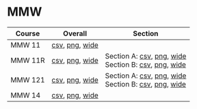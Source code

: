 # MMW

| Course | Overall | Section |
| ------ | ------- | ------- |
| MMW 11 | [csv](https://github.com/UCSD-Historical-Enrollment-Data/2022Fall/blob/main/overall/MMW%2011.csv), [png](https://raw.githubusercontent.com/UCSD-Historical-Enrollment-Data/2022Fall/main/plot_overall/MMW%2011.png), [wide](https://raw.githubusercontent.com/UCSD-Historical-Enrollment-Data/2022Fall/main/plot_overall_wide/MMW%2011.png) |  |
| MMW 11R | [csv](https://github.com/UCSD-Historical-Enrollment-Data/2022Fall/blob/main/overall/MMW%2011R.csv), [png](https://raw.githubusercontent.com/UCSD-Historical-Enrollment-Data/2022Fall/main/plot_overall/MMW%2011R.png), [wide](https://raw.githubusercontent.com/UCSD-Historical-Enrollment-Data/2022Fall/main/plot_overall_wide/MMW%2011R.png) | Section A: [csv](https://github.com/UCSD-Historical-Enrollment-Data/2022Fall/blob/main/section/MMW%2011R_A.csv), [png](https://raw.githubusercontent.com/UCSD-Historical-Enrollment-Data/2022Fall/main/plot_section/MMW%2011R_A.png), [wide](https://raw.githubusercontent.com/UCSD-Historical-Enrollment-Data/2022Fall/main/plot_section_wide/MMW%2011R_A.png)<br>Section B: [csv](https://github.com/UCSD-Historical-Enrollment-Data/2022Fall/blob/main/section/MMW%2011R_B.csv), [png](https://raw.githubusercontent.com/UCSD-Historical-Enrollment-Data/2022Fall/main/plot_section/MMW%2011R_B.png), [wide](https://raw.githubusercontent.com/UCSD-Historical-Enrollment-Data/2022Fall/main/plot_section_wide/MMW%2011R_B.png) |
| MMW 121 | [csv](https://github.com/UCSD-Historical-Enrollment-Data/2022Fall/blob/main/overall/MMW%20121.csv), [png](https://raw.githubusercontent.com/UCSD-Historical-Enrollment-Data/2022Fall/main/plot_overall/MMW%20121.png), [wide](https://raw.githubusercontent.com/UCSD-Historical-Enrollment-Data/2022Fall/main/plot_overall_wide/MMW%20121.png) | Section A: [csv](https://github.com/UCSD-Historical-Enrollment-Data/2022Fall/blob/main/section/MMW%20121_A.csv), [png](https://raw.githubusercontent.com/UCSD-Historical-Enrollment-Data/2022Fall/main/plot_section/MMW%20121_A.png), [wide](https://raw.githubusercontent.com/UCSD-Historical-Enrollment-Data/2022Fall/main/plot_section_wide/MMW%20121_A.png)<br>Section B: [csv](https://github.com/UCSD-Historical-Enrollment-Data/2022Fall/blob/main/section/MMW%20121_B.csv), [png](https://raw.githubusercontent.com/UCSD-Historical-Enrollment-Data/2022Fall/main/plot_section/MMW%20121_B.png), [wide](https://raw.githubusercontent.com/UCSD-Historical-Enrollment-Data/2022Fall/main/plot_section_wide/MMW%20121_B.png) |
| MMW 14 | [csv](https://github.com/UCSD-Historical-Enrollment-Data/2022Fall/blob/main/overall/MMW%2014.csv), [png](https://raw.githubusercontent.com/UCSD-Historical-Enrollment-Data/2022Fall/main/plot_overall/MMW%2014.png), [wide](https://raw.githubusercontent.com/UCSD-Historical-Enrollment-Data/2022Fall/main/plot_overall_wide/MMW%2014.png) |  |
